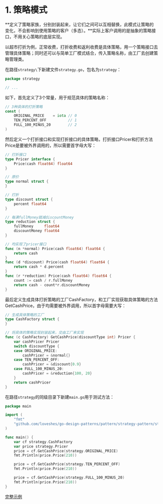 # 1. 策略模式

**定义了策略家族，分别封装起来，让它们之间可以互相替换，此模式让策略的变化，不会影响到使用策略的客户（多态）。**实际上客户调用的是抽象的策略接口，不用关心策略的底层实现。

以超市打折为例，正常收费，打折收费和返利收费是具体策略，用一个策略接口去管理具体策略；同时还可以与简单工厂模式结合，传入策略名称，由工厂去创建策略管理类。

在路径`strategy\`下新建文件`strategy.go`，包名为`strategy`：

```go
package strategy

// ...
```

如下，首先定义了3个常量，用于规范具体的策略名称：

```go
// 3种具体的打折策略
const (
	ORIGINAL_PRICE    = iota // 0
	TEN_PERCENT_OFF          // 1
	FULL_100_MINUS_20        // 2
)
```

然后定义一个打折接口和实现打折接口的具体策略，打折接口Pricer和打折方法Price是要被外界调用的，所以需要首字母大写：

```go
// 打折接口
type Pricer interface {
	Price(cash float64) float64
}

// 原价
type normal struct {
}

// 打折
type discount struct {
	percent float64
}

// 每满fullMoney就减discountMoney
type reduction struct {
	fullMoney     float64
	discountMoney float64
}

// 均实现了pricer接口
func (n *normal) Price(cash float64) float64 {
	return cash
}
func (d *discount) Price(cash float64) float64 {
	return cash * d.percent
}
func (r *reduction) Price(cash float64) float64 {
	count := cash / r.fullMoney
	return cash - count*r.discountMoney
}
```

最后定义生成具体打折策略的工厂CashFactory，和工厂实现获取具体策略的方法GetCashPrice，由于均需要被外界调用，所以首字母需要大写：

```go
// 生成具体策略的工厂
type CashFactory struct {
}

// 将具体的策略实现封装起来，交由工厂来实现
func (c CashFactory) GetCashPrice(discountType int) Pricer {
	var cashPricer Pricer
	switch discountType {
	case ORIGINAL_PRICE:
		cashPricer = &normal{}
	case TEN_PERCENT_OFF:
		cashPricer = &discount{0.9}
	case FULL_100_MINUS_20:
		cashPricer = &reduction{100, 20}
	}
	return cashPricer
}

```

在路径`strategy`的同级目录下新建`main.go`用于测试方法：

```go
package main

import (
	"fmt"
	"github.com/loveshes/go-design-patterns/pattern/strategy-pattern/strategy"
)

func main() {
	var cf strategy.CashFactory
	var price strategy.Pricer
	price = cf.GetCashPrice(strategy.ORIGINAL_PRICE)
	fmt.Println(price.Price(210))

	price = cf.GetCashPrice(strategy.TEN_PERCENT_OFF)
	fmt.Println(price.Price(210))

	price = cf.GetCashPrice(strategy.FULL_100_MINUS_20)
	fmt.Println(price.Price(210))
}
```

[完整示例](strategy/strategy.go)